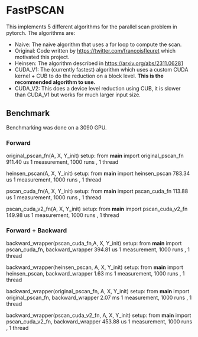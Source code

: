 # FastPSCAN


This implements 5 different algorithms for the parallel scan problem in pytorch. The algorithms are:
- Naive: The naive algorithm that uses a for loop to compute the scan.
- Original: Code written by https://twitter.com/francoisfleuret which motivated this project.
- Heinsen: The algorithm described in https://arxiv.org/abs/2311.06281
- CUDA_V1: The (currently fastest) algorithm which uses a custom CUDA kernel + CUB to do the reduction on a block level. **This is the recommended algorithm to use.**
- CUDA_V2: This does a device level reduction using CUB, it is slower than CUDA_V1 but works for much larger input size.
## Benchmark

Benchmarking was done on a 3090 GPU.

### Forward
original_pscan_fn(A, X, Y_init)
setup: from __main__ import original_pscan_fn
  911.40 us
  1 measurement, 1000 runs , 1 thread


heinsen_pscan(A, X, Y_init)
setup: from __main__ import heinsen_pscan
  783.34 us
  1 measurement, 1000 runs , 1 thread


pscan_cuda_fn(A, X, Y_init)
setup: from __main__ import pscan_cuda_fn
  113.88 us
  1 measurement, 1000 runs , 1 thread


pscan_cuda_v2_fn(A, X, Y_init)
setup: from __main__ import pscan_cuda_v2_fn
  149.98 us
  1 measurement, 1000 runs , 1 thread

### Forward + Backward

backward_wrapper(pscan_cuda_fn,A, X, Y_init)
setup: from __main__ import pscan_cuda_fn, backward_wrapper
  394.81 us
  1 measurement, 1000 runs , 1 thread

backward_wrapper(heinsen_pscan, A, X, Y_init)
setup: from __main__ import heinsen_pscan, backward_wrapper
  1.63 ms
  1 measurement, 1000 runs , 1 thread

backward_wrapper(original_pscan_fn, A, X, Y_init)
setup: from __main__ import original_pscan_fn, backward_wrapper
  2.07 ms
  1 measurement, 1000 runs , 1 thread

backward_wrapper(pscan_cuda_v2_fn, A, X, Y_init)
setup: from __main__ import pscan_cuda_v2_fn, backward_wrapper
  453.88 us
  1 measurement, 1000 runs , 1 thread